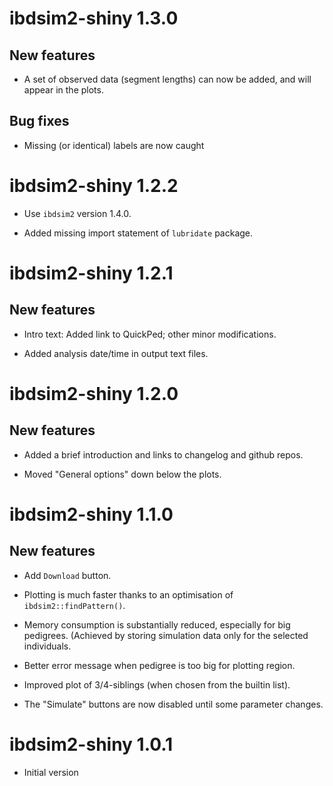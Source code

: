 # ibdsim2-shiny 1.3.0

## New features

* A set of observed data (segment lengths) can now be added, and will appear in the plots.

## Bug fixes

* Missing (or identical) labels are now caught


# ibdsim2-shiny 1.2.2

* Use `ibdsim2` version 1.4.0.

* Added missing import statement of `lubridate` package.


# ibdsim2-shiny 1.2.1

## New features

* Intro text: Added link to QuickPed; other minor modifications.

* Added analysis date/time in output text files.


# ibdsim2-shiny 1.2.0

## New features

* Added a brief introduction and links to changelog and github repos.

* Moved "General options" down below the plots.


# ibdsim2-shiny 1.1.0

## New features

* Add `Download` button.

* Plotting is much faster thanks to an optimisation of `ibdsim2::findPattern()`.

* Memory consumption is substantially reduced, especially for big pedigrees. (Achieved by storing simulation data only for the selected individuals.

* Better error message when pedigree is too big for plotting region.

* Improved plot of 3/4-siblings (when chosen from the builtin list).

* The "Simulate" buttons are now disabled until some parameter changes.


# ibdsim2-shiny 1.0.1

* Initial version